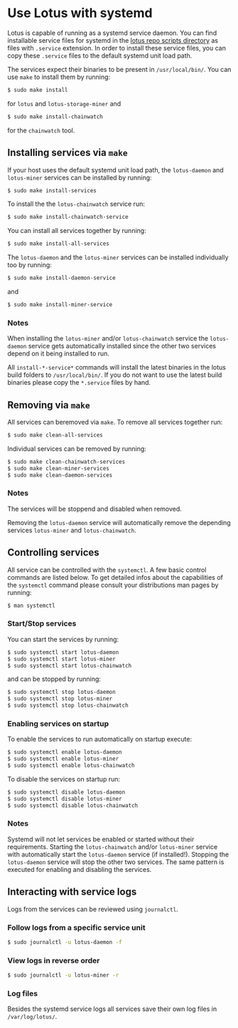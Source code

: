 # Use Lotus with systemd

Lotus is capable of running as a systemd service daemon. You can find installable service files for systemd in the [lotus repo scripts directory](https://github.com/filecoin-project/lotus/tree/master/scripts) as files with `.service` extension. In order to install these service files, you can copy these `.service` files to the default systemd unit load path.

The services expect their binaries to be present in `/usr/local/bin/`. You can use `make` to install them by running:

```sh
$ sudo make install
```

for `lotus` and `lotus-storage-miner` and 

```sh
$ sudo make install-chainwatch
```

for the `chainwatch` tool.

## Installing services via `make`

If your host uses the default systemd unit load path, the `lotus-daemon` and `lotus-miner` services can be installed by running:

```sh
$ sudo make install-services
```

To install the the `lotus-chainwatch` service run:

```sh
$ sudo make install-chainwatch-service
```

You can install all services together by running:

```sh
$ sudo make install-all-services
```

The `lotus-daemon` and the `lotus-miner` services can be installed individually too by running:

```sh
$ sudo make install-daemon-service
```

and 

```sh
$ sudo make install-miner-service
```

### Notes

When installing the `lotus-miner` and/or `lotus-chainwatch` service the `lotus-daemon` service gets automatically installed since the other two services depend on it being installed to run.

All `install-*-service*` commands will install the latest binaries in the lotus build folders to `/usr/local/bin/`. If you do not want to use the latest build binaries please copy the `*.service` files by hand.

## Removing via `make`

All services can beremoved via `make`. To remove all services together run:

```sh
$ sudo make clean-all-services
```

Individual services can be removed by running:

```sh
$ sudo make clean-chainwatch-services
$ sudo make clean-miner-services
$ sudo make clean-daemon-services
```

### Notes

The services will be stoppend and disabled when removed.

Removing the `lotus-daemon` service will automatically remove the depending services `lotus-miner` and `lotus-chainwatch`.


## Controlling services

All service can be controlled with the `systemctl`. A few basic control commands are listed below. To get detailed infos about the capabilities of the `systemctl` command please consult your distributions man pages by running: 

```sh
$ man systemctl
```

### Start/Stop services

You can start the services by running:

```sh
$ sudo systemctl start lotus-daemon
$ sudo systemctl start lotus-miner
$ sudo systemctl start lotus-chainwatch
```

and can be stopped by running:

```sh
$ sudo systemctl stop lotus-daemon
$ sudo systemctl stop lotus-miner
$ sudo systemctl stop lotus-chainwatch
```

### Enabling services on startup

To enable the services to run automatically on startup execute:

```sh
$ sudo systemctl enable lotus-daemon
$ sudo systemctl enable lotus-miner
$ sudo systemctl enable lotus-chainwatch
```

To disable the services on startup run:

```sh
$ sudo systemctl disable lotus-daemon
$ sudo systemctl disable lotus-miner
$ sudo systemctl disable lotus-chainwatch
```
### Notes

Systemd will not let services be enabled or started without their requirements. Starting the `lotus-chainwatch` and/or `lotus-miner` service with automatically start the `lotus-daemon` service (if installed!). Stopping the `lotus-daemon` service will stop the other two services. The same pattern is executed for enabling and disabling the services. 

## Interacting with service logs

Logs from the services can be reviewed using `journalctl`.

### Follow logs from a specific service unit

```sh
$ sudo journalctl -u lotus-daemon -f
```

### View logs in reverse order

```sh
$ sudo journalctl -u lotus-miner -r
```

### Log files

Besides the systemd service logs all services save their own log files in `/var/log/lotus/`.
